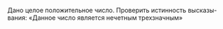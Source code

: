 Дано целое положительное число. Проверить истинность высказы-
 вания: «Данное число является нечетным трехзначным»
